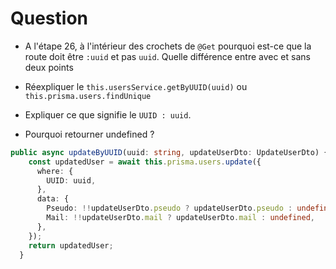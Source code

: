 # Question

- A l'étape 26, à l'intérieur des crochets de `@Get` pourquoi est-ce que la route doit être `:uuid` et pas `uuid`. Quelle différence entre avec et sans deux points

- Réexpliquer le `this.usersService.getByUUID(uuid)` ou `this.prisma.users.findUnique`

- Expliquer ce que signifie le `UUID : uuid`.
- Pourquoi retourner undefined ?
``` ts
public async updateByUUID(uuid: string, updateUserDto: UpdateUserDto) {
    const updatedUser = await this.prisma.users.update({
      where: {
        UUID: uuid,
      },
      data: {
        Pseudo: !!updateUserDto.pseudo ? updateUserDto.pseudo : undefined,
        Mail: !!updateUserDto.mail ? updateUserDto.mail : undefined,
      },
    });
    return updatedUser;
  }
```